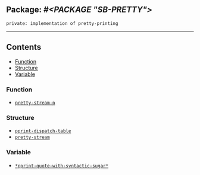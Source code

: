 ## Package: ***#<PACKAGE "SB-PRETTY">***
```
private: implementation of pretty-printing
```
---
## Contents
- [Function](#function)
- [Structure](#structure)
- [Variable](#variable)


### Function
- [`pretty-stream-p`](function/pretty-stream-p.md)


### Structure
- [`pprint-dispatch-table`](structure/pprint-dispatch-table.md)
- [`pretty-stream`](structure/pretty-stream.md)


### Variable
- [`*pprint-quote-with-syntactic-sugar*`](variable/$pprint-quote-with-syntactic-sugar$.md)
